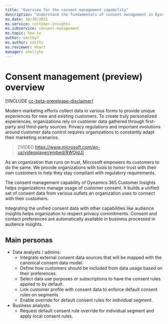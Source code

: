 ```yaml
---
title: "Overview for the consent management capability"
description: "Understand the fundamentals of consent management in Dynamics 365 Customer Insights."
ms.date: 10/30/2021
ms.service: customer-insights
ms.subservice: consent-management
ms.topic: how-to
author: smithy7
ms.author: smithc
ms.reviewer: mhart
manager: shellyha
---
```


# Consent management (preview) overview

[!INCLUDE [cc-beta-prerelease-disclaimer](includes/cc-beta-prerelease-disclaimer.md)]

Modern marketing efforts collect data in various forms to provide unique experiences for new and existing customers. To create truly personalized experiences, organizations rely on customer data gathered through first-party and third-party sources. Privacy regulations and important evolutions around customer data control requires organizations to constantly adapt their marketing scenarios.

> [!VIDEO https://www.microsoft.com/en-us/videoplayer/embed/RWOjdJ]

As an organization that runs on trust, Microsoft empowers its customers to do the same. We provide organizations with tools to honor trust with their own customers to help they stay compliant with regulatory requirements. 

The consent management capability of Dynamics 365 Customer Insights helps organizations manage usage of customer consent. It builds a unified set of consent data from various outlets an organization uses to connect with their customers. 

Integrating the unified consent data with other capabilities like audience insights helps organization to respect privacy commitments. Consent and contact preferences are automatically available in business processed in audience insights.

## Main personas

- Data analysts / admins:
    - Integrate external consent data sources that will be mapped with the canonical consent data model.
    - Define how customers should be included from data usage based on their preferences.
    - Select data use purposes or subscriptions to have the consent rules applied to by default.
    - Link customer profile with consent data to enforce default consent rules on segments
    - Enable override for default consent rules for individual segment.
- Business analysts:
    - Request default consent rule override for individual segment and apply local consent rules.


